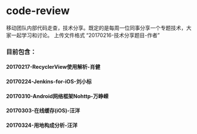 # code-review

移动团队内部代码走查，技术分享。既定的是每周一位同事分享一个专题技术，大家一起学习和讨论。
上传文件格式 “20170216-技术分享题目-作者”

###  目前包含：
#### 20170217-RecyclerView使用解析-肖健
#### 20170224-Jenkins-for-iOS-刘小标
#### 20170310-Android网络框架Nohttp-万峥嵘
#### 20170303-在线缓存(iOS)-汪洋
#### 20170324-用地构成分析-汪洋
